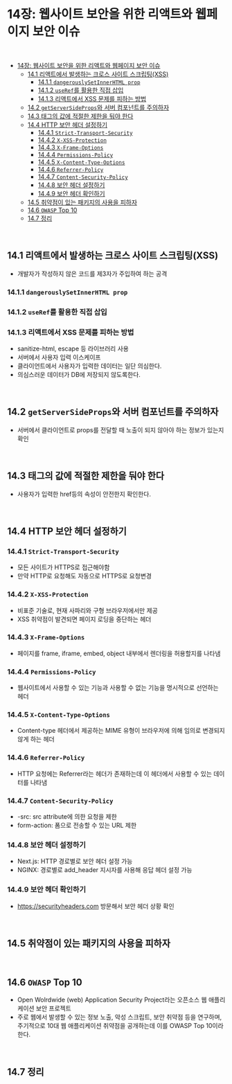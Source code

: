 # 14장: 웹사이트 보안을 위한 리액트와 웹페이지 보안 이슈

<br>

- [14장: 웹사이트 보안을 위한 리액트와 웹페이지 보안 이슈](#14장-웹사이트-보안을-위한-리액트와-웹페이지-보안-이슈)
  - [14.1 리액트에서 발생하는 크로스 사이트 스크립팅(XSS)](#141-리액트에서-발생하는-크로스-사이트-스크립팅xss)
    - [14.1.1 `dangerouslySetInnerHTML prop`](#1411-dangerouslysetinnerhtml-prop)
    - [14.1.2 `useRef`를 활용한 직접 삽입](#1412-useref를-활용한-직접-삽입)
    - [14.1.3 리액트에서 XSS 문제를 피하는 방법](#1413-리액트에서-xss-문제를-피하는-방법)
  - [14.2 `getServerSideProps`와 서버 컴포넌트를 주의하자](#142-getserversideprops와-서버-컴포넌트를-주의하자)
  - [14.3 태그의 값에 적절한 제한을 둬야 한다](#143-태그의-값에-적절한-제한을-둬야-한다)
  - [14.4 HTTP 보안 헤더 설정하기](#144-http-보안-헤더-설정하기)
    - [14.4.1 `Strict-Transport-Security`](#1441-strict-transport-security)
    - [14.4.2 `X-XSS-Protection`](#1442-x-xss-protection)
    - [14.4.3 `X-Frame-Options`](#1443-x-frame-options)
    - [14.4.4 `Permissions-Policy`](#1444-permissions-policy)
    - [14.4.5 `X-Content-Type-Options`](#1445-x-content-type-options)
    - [14.4.6 `Referrer-Policy`](#1446-referrer-policy)
    - [14.4.7 `Content-Security-Policy`](#1447-content-security-policy)
    - [14.4.8 보안 헤더 설정하기](#1448-보안-헤더-설정하기)
    - [14.4.9 보안 헤더 확인하기](#1449-보안-헤더-확인하기)
  - [14.5 취약점이 있는 패키지의 사용을 피하자](#145-취약점이-있는-패키지의-사용을-피하자)
  - [14.6 `OWASP` Top 10](#146-owasp-top-10)
  - [14.7 정리](#147-정리)

<br>

## 14.1 리액트에서 발생하는 크로스 사이트 스크립팅(XSS)
- 개발자가 작성하지 않은 코드를 제3자가 주입하여 하는 공격
### 14.1.1 `dangerouslySetInnerHTML prop`
### 14.1.2 `useRef`를 활용한 직접 삽입
### 14.1.3 리액트에서 XSS 문제를 피하는 방법
- sanitize-html, escape 등 라이브러리 사용
- 서버에서 사용자 입력 이스케이프
- 클라이언트에서 사용자가 입력한 데이터는 일단 의심한다.
- 의심스러운 데이터가 DB에 저장되지 않도록한다.

<br>

## 14.2 `getServerSideProps`와 서버 컴포넌트를 주의하자
- 서버에서 클라이언트로 props를 전달할 때 노출이 되지 않아야 하는 정보가 있는지 확인

<br>

## 14.3 태그의 값에 적절한 제한을 둬야 한다
- 사용자가 입력한 href등의 속성이  안전한지 확인한다.

<br>

## 14.4 HTTP 보안 헤더 설정하기
### 14.4.1 `Strict-Transport-Security`
- 모든 사이트가 HTTPS로 접근해야함
- 만약 HTTP로 요청해도 자동으로 HTTPS로 요청변경

### 14.4.2 `X-XSS-Protection`
- 비표준 기술로, 현재 사파리와 구형 브라우저에서만 제공
- XSS 취약점이 발견되면 페이지 로딩을 중단하는 헤더

### 14.4.3 `X-Frame-Options`
- 페이지를 frame, iframe, embed, object 내부에서 렌더링을 허용할지를 나타냄

### 14.4.4 `Permissions-Policy`
- 웹사이트에서 사용할 수 있는 기능과 사용할 수 없는 기능을 명시적으로 선언하는 헤더

### 14.4.5 `X-Content-Type-Options`
- Content-type 헤더에서 제공하는 MIME 유형이 브라우저에 의해 임의로 변경되지 않게 하는 헤더

### 14.4.6 `Referrer-Policy`
- HTTP 요청에는 Referrer라는 헤더가 존재하는데 이 헤더에서 사용할 수 있는 데이터를 나타냄

### 14.4.7 `Content-Security-Policy`
- -src: src attribute에 의한 요청을 제한
- form-action: 폼으로 전송할 수 있는 URL 제한

### 14.4.8 보안 헤더 설정하기
- Next.js: HTTP 경로별로 보안 헤더 설정 가능
- NGINX: 경로별로 add_header 지시자를 사용해 응답 헤더 설정 가능

### 14.4.9 보안 헤더 확인하기
- https://securityheaders.com 방문해서 보안 헤더 상황 확인

<br>

## 14.5 취약점이 있는 패키지의 사용을 피하자

<br>

## 14.6 `OWASP` Top 10
- Open Wolrdwide (web) Application Security Project라는 오픈소스 웹 애플리케이션 보안 프로젝트
- 주로 웹에서 발생할 수 있는 정보 노출, 악성 스크립트, 보안 취약점 등을 연구하며, 주기적으로 10대 웹 애플리케이션 취약점을 공개하는데 이를 OWASP Top 10이라 한다.

<br>

## 14.7 정리
